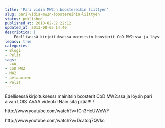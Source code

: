 ```yaml
---
title: 'Pari vidiä MW2:n boostereihin liittyen'
slug: pari-vidia-mw2n-boostereihin-liittyen
status: published
published_at: 2010-02-12 22:12
updated_at: 2013-08-05 14:40
description: |
    Edellisessä kirjoituksessa mainitsin boosterit CoD MW2:ssa ja löysin pari aivan LOISTAVAA videota! Näin sitä pitää!!!!! http://www.youtube.com/watch?v=fGn3HcUWxWY http://www.youtube.com/watch?v=Ddatcq7QVkc
legacy: true
categories:
- Blogi
- Pelit
tags:
- CoD
- CoD MW2
- MW2
- pelaaminen
- Pelit
---
```


<p>Edellisessä kirjoituksessa mainitsin boosterit CoD MW2:ssa ja löysin pari aivan LOISTAVAA videota! Näin sitä pitää!!!!!</p>
<p>http://www.youtube.com/watch?v=fGn3HcUWxWY</p>
<p>http://www.youtube.com/watch?v=Ddatcq7QVkc</p>